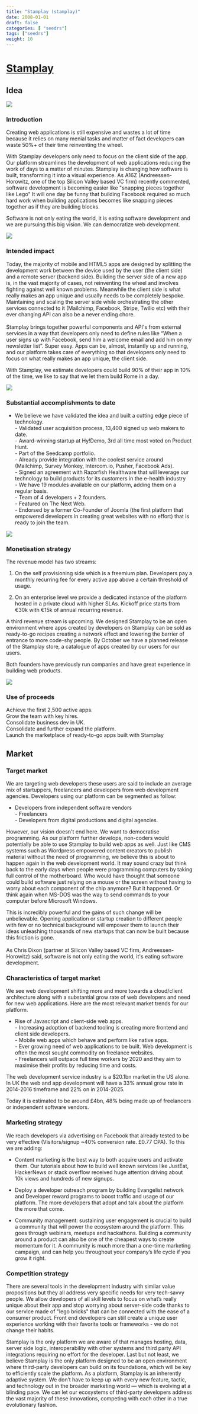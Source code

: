 ```yaml
---
title: "Stamplay (stamplay)"
date: 2008-01-01
draft: false
categories: [ "seedrs"]
tags: ["seedrs"]
weight: 10
---
```


# [Stamplay](https://www.seedrs.com/stamplay)

## Idea

![](/img/seedrs/uploads/startup/section_image/image/2232/lah33ndbwa086s6sb3r86lzlm2h3tya/Capture.JPG?rect=0%2C0%2C1303%2C651&w=600&fit=clip&s=f0acf23c1f26d42897d0864a89d4286b)

### Introduction

Creating web applications is still expensive and wastes a lot of time because it relies on many menial tasks and matter of fact developers can waste 50%+ of their time reinventing the wheel.

With Stamplay developers only need to focus on the client side of the app. Our platform streamlines the development of web applications reducing the work of days to a matter of minutes. Stamplay is changing how software is built, transforming it into a visual experience. As A16Z (Andreessen-Horowitz, one of the top Silicon Valley based VC firm) recently commented, software development is becoming easier like "snapping pieces together like Lego" It will one day be funny that building Facebook required so much hard work when building applications becomes like snapping pieces together as if they are building blocks.

Software is not only eating the world, it is eating software development and we are pursuing this big vision. We can democratize web development.

![](/img/seedrs/uploads/startup/section_image/image/2251/dzyh905b35jxal5r0tjkb5uipxbf245/Schermata_10-2456932_alle_19.45.59.png?rect=59%2C33%2C890%2C434&w=600&fit=clip&s=ed7603c3ae1a0f1c855c05a28ca3d7a6)

### Intended impact

Today, the majority of mobile and HTML5 apps are designed by splitting the development work between the device used by the user (the client side) and a remote server (backend side). Building the server side of a new app is, in the vast majority of cases, not reinventing the wheel and involves fighting against well known problems. Meanwhile the client side is what really makes an app unique and usually needs to be completely bespoke. Maintaining and scaling the server side while orchestrating the other services connected to it (Mailchimp, Facebook, Stripe, Twilio etc) with their ever changing API can also be a never ending chore. <br> <br>Stamplay brings together powerful components and API's from external services in a way that developers only need to define rules like “When a user signs up with Facebook, send him a welcome email and add him on my newsletter list”. Super easy. Apps can be, almost, instantly up and running, and our platform takes care of everything so that developers only need to focus on what really makes an app unique, the client side.

With Stamplay, we estimate developers could build 90% of their app in 10% of the time, we like to say that we let them build Rome in a day.

![](/img/seedrs/uploads/startup/section_image/image/2252/3wv3nr7checcnsq365k6m087d36aqhj/Schermata_10-2456932_alle_19.46.22.png?rect=103%2C35%2C791%2C425&w=600&fit=clip&s=28eb67a0797dd18b21c007f54a04f2b8)

### Substantial accomplishments to date

- We believe we have validated the idea and built a cutting edge piece of technology. <br>- Validated user acquisition process, 13,400 signed up web makers to date. <br>- Award-winning startup at Hy!Demo, 3rd all time most voted on Product Hunt. <br>- Part of the Seedcamp portfolio. <br>- Already provide integration with the coolest service around (Mailchimp, Survey Monkey, Intercom.io, Pusher, Facebook Ads). <br>- Signed an agreement with Razorfish Healthware that will leverage our technology to build products for its customers in the e-health industry <br>- We have 19 modules available on our platform, adding them on a regular basis. <br>- Team of 4 developers + 2 founders. <br>- Featured on The Next Web. <br>- Endorsed by a former Co-Founder of Joomla (the first platform that empowered developers in creating great websites with no effort) that is ready to join the team.

![](/img/seedrs/uploads/startup/section_image/image/2255/rtbheumz7otex58v729bwz3zbj0qaki/Schermata_10-2456932_alle_19.46.09.png?rect=46%2C52%2C892%2C344&w=600&fit=clip&s=d62bec0b42efe790c17e96c86a4fedcc)

### Monetisation strategy

The revenue model has two streams:

1) On the self provisioning side which is a freemium plan. Developers pay a monthly recurring fee for every active app above a certain threshold of usage.

2) On an enterprise level we provide a dedicated instance of the platform hosted in a private cloud with higher SLAs. Kickoff price starts from €30k with €15k of annual recurring revenue.

A third revenue stream is upcoming. We designed Stamplay to be an open environment where apps created by developers on Stamplay can be sold as ready-to-go recipes creating a network effect and lowering the barrier of entrance to more code-shy people. By October we have a planned release of the Stamplay store, a catalogue of apps created by our users for our users.

Both founders have previously run companies and have great experience in building web products. <br>

![](/img/seedrs/uploads/startup/section_image/image/2253/gzoqqzkxurexj12bjel2gqlwvcmi8xt/Schermata_10-2456932_alle_19.46.30.png?rect=22%2C22%2C904%2C447&w=600&fit=clip&s=281c6f6318181bac9135f73d653e1509)

### Use of proceeds

Achieve the first 2,500 active apps. <br>Grow the team with key hires. <br>Consolidate business dev in UK. <br>Consolidate and further expand the platform. <br>Launch the marketplace of ready-to-go apps built with Stamplay

## Market

### Target market

We are targeting web developers these users are said to include an average mix of startuppers, freelancers and developers from web development agencies. Developers using our platform can be segmented as follow:

- Developers from independent software vendors <br>- Freelancers <br>- Developers from digital productions and digital agencies.

However, our vision doesn't end here. We want to democratise programming. As our platform further develops, non-coders would potentially be able to use Stamplay to build web apps as well. Just like CMS systems such as Wordpress empowered content creators to publish material without the need of programming, we believe this is about to happen again in the web development world. It may sound crazy but think back to the early days when people were programming computers by taking full control of the motherboard. Who would have thought that someone could build software just relying on a mouse or the screen without having to worry about each component of the chip anymore? But it happened. Or think again when MS-DOS was the way to send commands to your computer before Microsoft Windows.

This is incredibly powerful and the gains of such change will be unbelievable. Opening application or startup creation to different people with few or no technical background will empower them to launch their ideas unleashing thousands of new startups that can now be built because this friction is gone. <br> <br>As Chris Dixon (partner at Silicon Valley based VC firm, Andreessen-Horowitz) said, software is not only eating the world, it's eating software development.

### Characteristics of target market

We see web development shifting more and more towards a cloud/client architecture along with a substantial grow rate of web developers and need for new web applications. Here are the most relevant market trends for our platform.

- Rise of Javascript and client-side web apps. <br>- Increasing adoption of backend tooling is creating more frontend and client side developers. <br>- Mobile web apps which behave and perform like native apps. <br>- Ever growing need of web applications to be built. Web development is often the most sought commodity on freelance websites. <br>- Freelancers will outpace full time workers by 2020 and they aim to maximise their profits by reducing time and costs.

The web development service industry is a $20.1bn market in the US alone. In UK the web and app development will have a 33% annual grow rate in 2014-2016 timeframe and 22% on in 2014-2025.

Today it is estimated to be around £4bn, 48% being made up of freelancers or independent software vendors.

### Marketing strategy

We reach developers via advertising on Facebook that already tested to be very effective (Visitors/signup ~40% conversion rate. £0.77 CPA). To this we are adding:

- Content marketing is the best way to both acquire users and activate them. Our tutorials about how to build well known services like JustEat, HackerNews or stack overflow received huge attention driving about 10k views and hundreds of new signups.

- Deploy a developer outreach program by building Evangelist network and Developer reward programs to boost traffic and usage of our platform. The more developers that adopt and talk about the platform the more that come.

- Community management: sustaining user engagement is crucial to build a community that will power the ecosystem around the platform. This goes through webinars, meetups and hackathons. Building a community around a product can also be one of the cheapest ways to create momentum for it. A community is much more than a one-time marketing campaign, and can help you throughout your company’s life cycle if you grow it right.

### Competition strategy

There are several tools in the development industry with similar value propositions but they all address very specific needs for very tech-savvy people. We allow developers of all skill levels to focus on what’s really unique about their app and stop worrying about server-side code thanks to our service made of "lego bricks" that can be connected with the ease of a consumer product. Front end developers can still create a unique user experience working with their favorite tools or frameworks - we do not change their habits.

Stamplay is the only platform we are aware of that manages hosting, data, server side logic, interoperability with other systems and third party API integrations requiring no effort for the developer. Last but not least, we believe Stamplay is the only platform designed to be an open environment where third-party developers can build on its foundations, which will be key to efficiently scale the platform. As a platform, Stamplay is an inherently adaptive system. We don’t have to keep up with every new feature, tactic, and technology out in the broader marketing world — which is evolving at a blinding pace. We can let our ecosystems of third-party developers address the vast majority of these innovations, competing with each other in a true evolutionary fashion.

